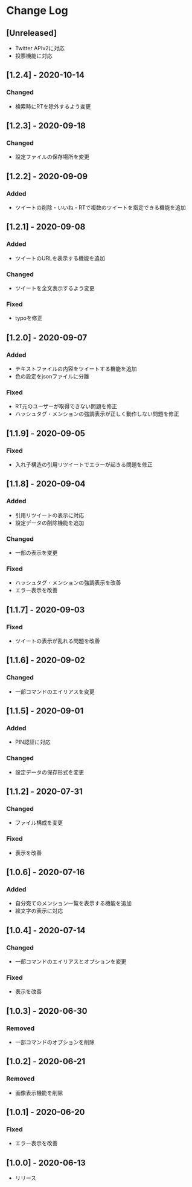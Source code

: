 # Change Log

## [Unreleased]

- Twitter APIv2に対応
- 投票機能に対応

## [1.2.4] - 2020-10-14
### Changed
- 検索時にRTを除外するよう変更

## [1.2.3] - 2020-09-18
### Changed
- 設定ファイルの保存場所を変更

## [1.2.2] - 2020-09-09
### Added
- ツイートの削除・いいね・RTで複数のツイートを指定できる機能を追加

## [1.2.1] - 2020-09-08
### Added
- ツイートのURLを表示する機能を追加
### Changed
- ツイートを全文表示するよう変更
### Fixed
- typoを修正

## [1.2.0] - 2020-09-07
### Added
- テキストファイルの内容をツイートする機能を追加
- 色の設定をjsonファイルに分離
### Fixed
- RT元のユーザーが取得できない問題を修正
- ハッシュタグ・メンションの強調表示が正しく動作しない問題を修正

## [1.1.9] - 2020-09-05
### Fixed
- 入れ子構造の引用リツイートでエラーが起きる問題を修正

## [1.1.8] - 2020-09-04
### Added
- 引用リツイートの表示に対応
- 設定データの削除機能を追加
### Changed
- 一部の表示を変更
### Fixed
- ハッシュタグ・メンションの強調表示を改善
- エラー表示を改善

## [1.1.7] - 2020-09-03
### Fixed
- ツイートの表示が乱れる問題を改善

## [1.1.6] - 2020-09-02
### Changed
- 一部コマンドのエイリアスを変更

## [1.1.5] - 2020-09-01
### Added
- PIN認証に対応
### Changed
- 設定データの保存形式を変更

## [1.1.2] - 2020-07-31
### Changed
- ファイル構成を変更
### Fixed
- 表示を改善

## [1.0.6] - 2020-07-16
### Added
- 自分宛てのメンション一覧を表示する機能を追加
- 絵文字の表示に対応

## [1.0.4] - 2020-07-14
### Changed
- 一部コマンドのエイリアスとオプションを変更
### Fixed
- 表示を改善

## [1.0.3] - 2020-06-30
### Removed
- 一部コマンドのオプションを削除

## [1.0.2] - 2020-06-21
### Removed
- 画像表示機能を削除

## [1.0.1] - 2020-06-20
### Fixed
- エラー表示を改善

## [1.0.0] - 2020-06-13

- リリース
